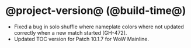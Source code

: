 # @project-version@ (@build-time@)

* Fixed a bug in solo shuffle where nameplate colors where not updated correctly when a new match started [GH-472].
* Updated TOC version for Patch 10.1.7 for WoW Mainline.
